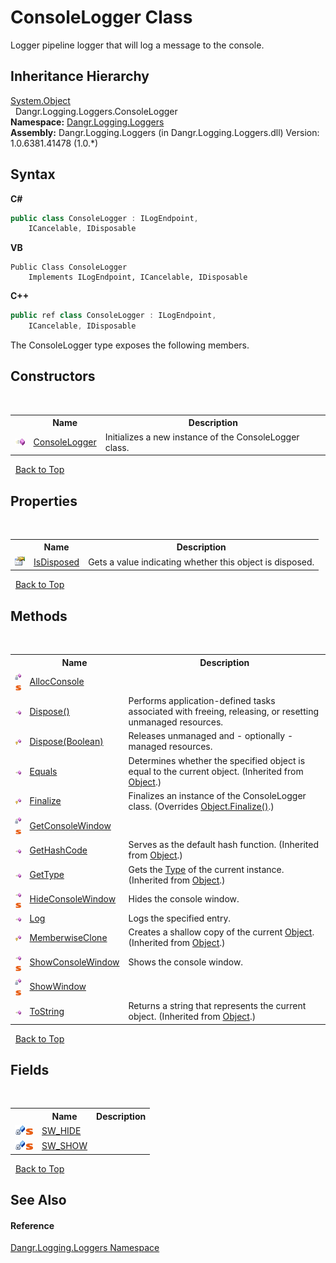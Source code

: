 # ConsoleLogger Class
 

Logger pipeline logger that will log a message to the console.


## Inheritance Hierarchy
<a href="http://msdn2.microsoft.com/en-us/library/e5kfa45b" target="_blank">System.Object</a><br />&nbsp;&nbsp;Dangr.Logging.Loggers.ConsoleLogger<br />
**Namespace:**&nbsp;<a href="N_Dangr_Logging_Loggers">Dangr.Logging.Loggers</a><br />**Assembly:**&nbsp;Dangr.Logging.Loggers (in Dangr.Logging.Loggers.dll) Version: 1.0.6381.41478 (1.0.*)

## Syntax

**C#**<br />
``` C#
public class ConsoleLogger : ILogEndpoint, 
	ICancelable, IDisposable
```

**VB**<br />
``` VB
Public Class ConsoleLogger
	Implements ILogEndpoint, ICancelable, IDisposable
```

**C++**<br />
``` C++
public ref class ConsoleLogger : ILogEndpoint, 
	ICancelable, IDisposable
```

The ConsoleLogger type exposes the following members.


## Constructors
&nbsp;<table><tr><th></th><th>Name</th><th>Description</th></tr><tr><td>![Public method](media/pubmethod.gif "Public method")</td><td><a href="M_Dangr_Logging_Loggers_ConsoleLogger__ctor">ConsoleLogger</a></td><td>
Initializes a new instance of the ConsoleLogger class.</td></tr></table>&nbsp;
<a href="#consolelogger-class">Back to Top</a>

## Properties
&nbsp;<table><tr><th></th><th>Name</th><th>Description</th></tr><tr><td>![Public property](media/pubproperty.gif "Public property")</td><td><a href="P_Dangr_Logging_Loggers_ConsoleLogger_IsDisposed">IsDisposed</a></td><td>
Gets a value indicating whether this object is disposed.</td></tr></table>&nbsp;
<a href="#consolelogger-class">Back to Top</a>

## Methods
&nbsp;<table><tr><th></th><th>Name</th><th>Description</th></tr><tr><td>![Private method](media/privmethod.gif "Private method")![Static member](media/static.gif "Static member")</td><td><a href="M_Dangr_Logging_Loggers_ConsoleLogger_AllocConsole">AllocConsole</a></td><td /></tr><tr><td>![Public method](media/pubmethod.gif "Public method")</td><td><a href="M_Dangr_Logging_Loggers_ConsoleLogger_Dispose">Dispose()</a></td><td>
Performs application-defined tasks associated with freeing, releasing, or resetting unmanaged resources.</td></tr><tr><td>![Protected method](media/protmethod.gif "Protected method")</td><td><a href="M_Dangr_Logging_Loggers_ConsoleLogger_Dispose_1">Dispose(Boolean)</a></td><td>
Releases unmanaged and - optionally - managed resources.</td></tr><tr><td>![Public method](media/pubmethod.gif "Public method")</td><td><a href="http://msdn2.microsoft.com/en-us/library/bsc2ak47" target="_blank">Equals</a></td><td>
Determines whether the specified object is equal to the current object.
 (Inherited from <a href="http://msdn2.microsoft.com/en-us/library/e5kfa45b" target="_blank">Object</a>.)</td></tr><tr><td>![Protected method](media/protmethod.gif "Protected method")</td><td><a href="M_Dangr_Logging_Loggers_ConsoleLogger_Finalize">Finalize</a></td><td>
Finalizes an instance of the ConsoleLogger class.
 (Overrides <a href="http://msdn2.microsoft.com/en-us/library/4k87zsw7" target="_blank">Object.Finalize()</a>.)</td></tr><tr><td>![Private method](media/privmethod.gif "Private method")![Static member](media/static.gif "Static member")</td><td><a href="M_Dangr_Logging_Loggers_ConsoleLogger_GetConsoleWindow">GetConsoleWindow</a></td><td /></tr><tr><td>![Public method](media/pubmethod.gif "Public method")</td><td><a href="http://msdn2.microsoft.com/en-us/library/zdee4b3y" target="_blank">GetHashCode</a></td><td>
Serves as the default hash function.
 (Inherited from <a href="http://msdn2.microsoft.com/en-us/library/e5kfa45b" target="_blank">Object</a>.)</td></tr><tr><td>![Public method](media/pubmethod.gif "Public method")</td><td><a href="http://msdn2.microsoft.com/en-us/library/dfwy45w9" target="_blank">GetType</a></td><td>
Gets the <a href="http://msdn2.microsoft.com/en-us/library/42892f65" target="_blank">Type</a> of the current instance.
 (Inherited from <a href="http://msdn2.microsoft.com/en-us/library/e5kfa45b" target="_blank">Object</a>.)</td></tr><tr><td>![Public method](media/pubmethod.gif "Public method")![Static member](media/static.gif "Static member")</td><td><a href="M_Dangr_Logging_Loggers_ConsoleLogger_HideConsoleWindow">HideConsoleWindow</a></td><td>
Hides the console window.</td></tr><tr><td>![Public method](media/pubmethod.gif "Public method")</td><td><a href="M_Dangr_Logging_Loggers_ConsoleLogger_Log">Log</a></td><td>
Logs the specified entry.</td></tr><tr><td>![Protected method](media/protmethod.gif "Protected method")</td><td><a href="http://msdn2.microsoft.com/en-us/library/57ctke0a" target="_blank">MemberwiseClone</a></td><td>
Creates a shallow copy of the current <a href="http://msdn2.microsoft.com/en-us/library/e5kfa45b" target="_blank">Object</a>.
 (Inherited from <a href="http://msdn2.microsoft.com/en-us/library/e5kfa45b" target="_blank">Object</a>.)</td></tr><tr><td>![Public method](media/pubmethod.gif "Public method")![Static member](media/static.gif "Static member")</td><td><a href="M_Dangr_Logging_Loggers_ConsoleLogger_ShowConsoleWindow">ShowConsoleWindow</a></td><td>
Shows the console window.</td></tr><tr><td>![Private method](media/privmethod.gif "Private method")![Static member](media/static.gif "Static member")</td><td><a href="M_Dangr_Logging_Loggers_ConsoleLogger_ShowWindow">ShowWindow</a></td><td /></tr><tr><td>![Public method](media/pubmethod.gif "Public method")</td><td><a href="http://msdn2.microsoft.com/en-us/library/7bxwbwt2" target="_blank">ToString</a></td><td>
Returns a string that represents the current object.
 (Inherited from <a href="http://msdn2.microsoft.com/en-us/library/e5kfa45b" target="_blank">Object</a>.)</td></tr></table>&nbsp;
<a href="#consolelogger-class">Back to Top</a>

## Fields
&nbsp;<table><tr><th></th><th>Name</th><th>Description</th></tr><tr><td>![Private field](media/privfield.gif "Private field")![Static member](media/static.gif "Static member")</td><td><a href="F_Dangr_Logging_Loggers_ConsoleLogger_SW_HIDE">SW_HIDE</a></td><td /></tr><tr><td>![Private field](media/privfield.gif "Private field")![Static member](media/static.gif "Static member")</td><td><a href="F_Dangr_Logging_Loggers_ConsoleLogger_SW_SHOW">SW_SHOW</a></td><td /></tr></table>&nbsp;
<a href="#consolelogger-class">Back to Top</a>

## See Also


#### Reference
<a href="N_Dangr_Logging_Loggers">Dangr.Logging.Loggers Namespace</a><br />